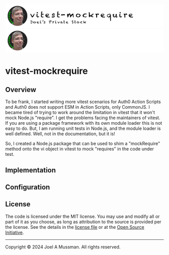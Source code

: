 ![Banner Light](./.assets/banner-vitest-mockrequire-light.png#gh-light-mode-only)
![banner Dark](./.assets/banner-vitest-mockrequire-dark.png#gh-dark-mode-only)

# vitest-mockrequire

## Overview

To be frank, I started writing more vitest scenarios for Auth0 Action Scripts and Auth0 does not support ESM in Action Scripts, only CommonJS.
I became tired of trying to work around the limitation in vitest that it won't mock Node.js "require".
I get the problems facing the maintainers of vitest.
If you are using a package framework with its own module loader this is not easy to do.
But, I am running unit tests in Node.js, and the module loader is well defined.
Well, not in the documentation, but it is!

So, I created a Node.js package that can be used to shim a "mockRequire" method onto the vi object in vitest to mock "requires" in
the code under test.

## Implementation


## Configuration



## License

The code is licensed under the MIT license. You may use and modify all or part of it as you choose, as long as attribution to the source is provided per the license. See the details in the [license file](./LICENSE.md) or at the [Open Source Initiative](https://opensource.org/licenses/MIT).


<hr>
Copyright © 2024 Joel A Mussman. All rights reserved.